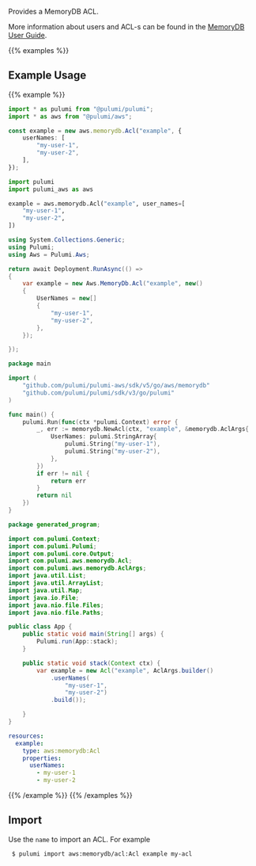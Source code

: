 Provides a MemoryDB ACL.

More information about users and ACL-s can be found in the [MemoryDB User Guide](https://docs.aws.amazon.com/memorydb/latest/devguide/clusters.acls.html).

{{% examples %}}
## Example Usage
{{% example %}}

```typescript
import * as pulumi from "@pulumi/pulumi";
import * as aws from "@pulumi/aws";

const example = new aws.memorydb.Acl("example", {
    userNames: [
        "my-user-1",
        "my-user-2",
    ],
});
```
```python
import pulumi
import pulumi_aws as aws

example = aws.memorydb.Acl("example", user_names=[
    "my-user-1",
    "my-user-2",
])
```
```csharp
using System.Collections.Generic;
using Pulumi;
using Aws = Pulumi.Aws;

return await Deployment.RunAsync(() => 
{
    var example = new Aws.MemoryDb.Acl("example", new()
    {
        UserNames = new[]
        {
            "my-user-1",
            "my-user-2",
        },
    });

});
```
```go
package main

import (
	"github.com/pulumi/pulumi-aws/sdk/v5/go/aws/memorydb"
	"github.com/pulumi/pulumi/sdk/v3/go/pulumi"
)

func main() {
	pulumi.Run(func(ctx *pulumi.Context) error {
		_, err := memorydb.NewAcl(ctx, "example", &memorydb.AclArgs{
			UserNames: pulumi.StringArray{
				pulumi.String("my-user-1"),
				pulumi.String("my-user-2"),
			},
		})
		if err != nil {
			return err
		}
		return nil
	})
}
```
```java
package generated_program;

import com.pulumi.Context;
import com.pulumi.Pulumi;
import com.pulumi.core.Output;
import com.pulumi.aws.memorydb.Acl;
import com.pulumi.aws.memorydb.AclArgs;
import java.util.List;
import java.util.ArrayList;
import java.util.Map;
import java.io.File;
import java.nio.file.Files;
import java.nio.file.Paths;

public class App {
    public static void main(String[] args) {
        Pulumi.run(App::stack);
    }

    public static void stack(Context ctx) {
        var example = new Acl("example", AclArgs.builder()        
            .userNames(            
                "my-user-1",
                "my-user-2")
            .build());

    }
}
```
```yaml
resources:
  example:
    type: aws:memorydb:Acl
    properties:
      userNames:
        - my-user-1
        - my-user-2
```
{{% /example %}}
{{% /examples %}}

## Import

Use the `name` to import an ACL. For example

```sh
 $ pulumi import aws:memorydb/acl:Acl example my-acl
```

 